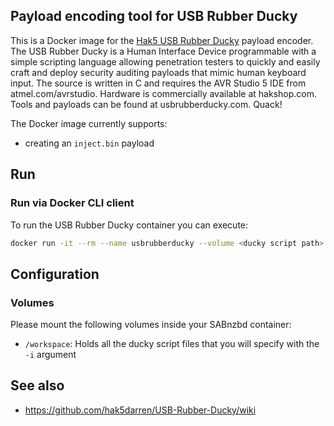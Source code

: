 ## Payload encoding tool for USB Rubber Ducky

This is a Docker image for the [Hak5 USB Rubber Ducky](https://github.com/hak5darren/USB-Rubber-Ducky/wiki/) payload encoder. The USB Rubber Ducky is a Human Interface Device programmable with a simple scripting language allowing penetration testers to quickly and easily craft and deploy security auditing payloads that mimic human keyboard input. The source is written in C and requires the AVR Studio 5 IDE from atmel.com/avrstudio. Hardware is commercially available at hakshop.com. Tools and payloads can be found at usbrubberducky.com. Quack!

The Docker image currently supports:

* creating an `inject.bin` payload

## Run

### Run via Docker CLI client

To run the USB Rubber Ducky container you can execute:

```bash
docker run -it --rm --name usbrubberducky --volume <ducky script path>:/workspace wwwehr/usb-rubber-ducky -o inject.bin -i test.ducky
```

## Configuration

### Volumes

Please mount the following volumes inside your SABnzbd container:
* `/workspace`: Holds all the ducky script files that you will specify with the `-i` argument

## See also

- https://github.com/hak5darren/USB-Rubber-Ducky/wiki
